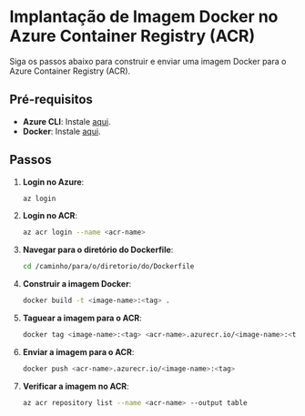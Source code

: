 # Implantação de Imagem Docker no Azure Container Registry (ACR)

Siga os passos abaixo para construir e enviar uma imagem Docker para o Azure Container Registry (ACR).

## Pré-requisitos

- **Azure CLI**: Instale [aqui](https://docs.microsoft.com/pt-br/cli/azure/install-azure-cli).
- **Docker**: Instale [aqui](https://docs.docker.com/get-docker/).

## Passos

1. **Login no Azure**:
    ```bash
    az login
    ```

2. **Login no ACR**:
    ```bash
    az acr login --name <acr-name>
    ```

3. **Navegar para o diretório do Dockerfile**:
    ```bash
    cd /caminho/para/o/diretorio/do/Dockerfile
    ```

4. **Construir a imagem Docker**:
    ```bash
    docker build -t <image-name>:<tag> .
    ```

5. **Taguear a imagem para o ACR**:
    ```bash
    docker tag <image-name>:<tag> <acr-name>.azurecr.io/<image-name>:<tag>
    ```

6. **Enviar a imagem para o ACR**:
    ```bash
    docker push <acr-name>.azurecr.io/<image-name>:<tag>
    ```

7. **Verificar a imagem no ACR**:
    ```bash
    az acr repository list --name <acr-name> --output table
    ```